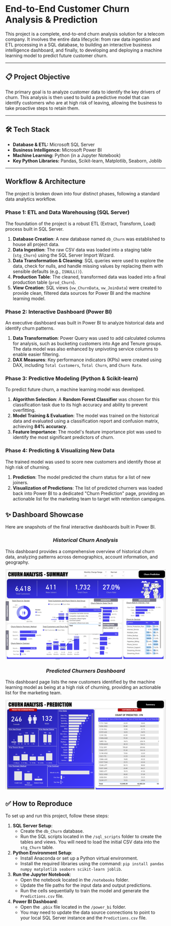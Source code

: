 # End-to-End Customer Churn Analysis & Prediction

This project is a complete, end-to-end churn analysis solution for a telecom company. It involves the entire data lifecycle: from raw data ingestion and ETL processing in a SQL database, to building an interactive business intelligence dashboard, and finally, to developing and deploying a machine learning model to predict future customer churn.

---

## 📋 Project Objective

The primary goal is to analyze customer data to identify the key drivers of churn. This analysis is then used to build a predictive model that can identify customers who are at high risk of leaving, allowing the business to take proactive steps to retain them.

---

## 🛠️ Tech Stack

* **Database & ETL:** Microsoft SQL Server
* **Business Intelligence:** Microsoft Power BI
* **Machine Learning:** Python (in a Jupyter Notebook)
* **Key Python Libraries:** Pandas, Scikit-learn, Matplotlib, Seaborn, Joblib

---

## Workflow & Architecture

The project is broken down into four distinct phases, following a standard data analytics workflow.

### **Phase 1: ETL and Data Warehousing (SQL Server)**
The foundation of the project is a robust ETL (Extract, Transform, Load) process built in SQL Server.
1.  **Database Creation**: A new database named `db_Churn` was established to house all project data.
2.  **Data Ingestion**: The raw CSV data was loaded into a staging table (`stg_Churn`) using the SQL Server Import Wizard.
3.  **Data Transformation & Cleaning**: SQL queries were used to explore the data, check for nulls, and handle missing values by replacing them with sensible defaults (e.g., `ISNULL()`).
4.  **Production Table**: The cleaned, transformed data was loaded into a final production table (`prod_Churn`).
5.  **View Creation**: SQL views (`vw_ChurnData`, `vw_JoinData`) were created to provide clean, filtered data sources for Power BI and the machine learning model.

### **Phase 2: Interactive Dashboard (Power BI)**
An executive dashboard was built in Power BI to analyze historical data and identify churn patterns.
1.  **Data Transformation**: Power Query was used to add calculated columns for analysis, such as bucketing customers into Age and Tenure groups. The data model was also enhanced by unpivoting service columns to enable easier filtering.
2.  **DAX Measures**: Key performance indicators (KPIs) were created using DAX, including `Total Customers`, `Total Churn`, and `Churn Rate`.

### **Phase 3: Predictive Modeling (Python & Scikit-learn)**
To predict future churn, a machine learning model was developed.
1.  **Algorithm Selection**: A **Random Forest Classifier** was chosen for this classification task due to its high accuracy and ability to prevent overfitting.
2.  **Model Training & Evaluation**: The model was trained on the historical data and evaluated using a classification report and confusion matrix, achieving **84% accuracy**.
3.  **Feature Importance**: The model's feature importance plot was used to identify the most significant predictors of churn.

### **Phase 4: Predicting & Visualizing New Data**
The trained model was used to score new customers and identify those at high risk of churning.
1.  **Prediction**: The model predicted the churn status for a list of new joiners.
2.  **Visualization of Predictions**: The list of predicted churners was loaded back into Power BI to a dedicated "Churn Prediction" page, providing an actionable list for the marketing team to target with retention campaigns.

## ✨ Dashboard Showcase

Here are snapshots of the final interactive dashboards built in Power BI.

### <p align="center"><i>Historical Churn Analysis</i></p>
This dashboard provides a comprehensive overview of historical churn data, analyzing patterns across demographics, account information, and geography.

![Historical Churn Dashboard](https://github.com/priyanshu6329/End-to-End-Customer-Churn-Analysis-Prediction/blob/main/Dashboard%20w%20tooltip.PNG?raw=true)

### <p align="center"><i>Predicted Churners Dashboard</i></p>
This dashboard page lists the new customers identified by the machine learning model as being at a high risk of churning, providing an actionable list for the marketing team.

![Predicted Churn Dashboard](https://github.com/priyanshu6329/End-to-End-Customer-Churn-Analysis-Prediction/blob/main/Churn%20Prediction.PNG?raw=true)

## ✅ How to Reproduce

To set up and run this project, follow these steps:

1.  **SQL Server Setup**:
    * Create the `db_Churn` database.
    * Run the SQL scripts located in the `/sql_scripts` folder to create the tables and views. You will need to load the initial CSV data into the `stg_Churn` table.
2.  **Python Environment Setup**:
    * Install Anaconda or set up a Python virtual environment.
    * Install the required libraries using the command: `pip install pandas numpy matplotlib seaborn scikit-learn joblib`.
3.  **Run the Jupyter Notebook**:
    * Open the notebook located in the `/notebooks` folder.
    * Update the file paths for the input data and output predictions.
    * Run the cells sequentially to train the model and generate the `Predictions.csv` file.
4.  **Power BI Dashboard**:
    * Open the `.pbix` file located in the `/power_bi` folder.
    * You may need to update the data source connections to point to your local SQL Server instance and the `Predictions.csv` file.

